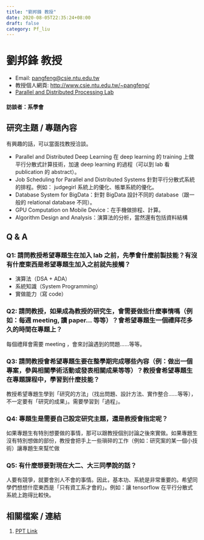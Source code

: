```yaml
---
title: "劉邦鋒 教授"
date: 2020-08-05T22:35:24+08:00
draft: false
category: Pf_liu
---
```


# 劉邦鋒 教授

- Email: pangfeng@csie.ntu.edu.tw
- 教授個人網頁: http://www.csie.ntu.edu.tw/~pangfeng/
- [Parallel and Distributed Processing Lab](https://sites.google.com/site/pangfengliu/lab)

#### 訪談者：系學會

## 研究主題 / 專題內容

有興趣的話，可以當面找教授洽談。

* Parallel and Distributed Deep Learning 在 deep learning 的 training 上做平行分散式計算技術，加速 deep learning 的過程（可以到 lab 看 publication 的 abstract）。
* Job Scheduling for Parallel and Distributed Systems 針對平行分散式系統的排程。例如： judgegirl 系統上的優化、帳單系統的優化。
* Database System for BigData：針對 BigData 設計不同的 database（跟一般的 relational database 不同）。
* GPU Computation on Mobile Device：在手機做排程、計算。
* Algorithm Design and Analysis：演算法的分析，當然還有包括資料結構

## Q & A

### Q1: 請問教授希望專題生在加入 lab 之前，先學會什麼前製技能？有沒有什麼東西是希望專題生加入之前就先接觸？

* 演算法（DSA + ADA）
* 系統知識（System Programming）
* 實做能力（寫 code）

### Q2: 請問教授，如果成為教授的研究生，會需要做些什麼事情嗎（例如：每週 meeting, 讀 paper... 等等）？會希望專題生一個禮拜花多久的時間在專題上？

每個禮拜會需要 meeting ，會來討論遇到的問題......等等。

### Q3: 請問教授會希望專題生要在整學期完成哪些內容（例：做出一個專案，參與相關學術活動或發表相關成果等等）？教授會希望專題生在專題課程中，學習到什麼技能？

教授希望專題生學到「研究的方法」（找出問題、設計方法、實作整合......等等），不一定要有「研究的成果」。需要學習到「過程」。

### Q4: 專題生是需要自己設定研究主題，還是教授會指定呢？

如果專題生有特別想要做的事情，那可以跟教授個別討論之後來實做。如果專題生沒有特別想做的部份，教授會把手上一些瑣碎的工作（例如：研究案的某一個小技術）讓專題生來幫忙做

### Q5: 有什麼想要對現在大二、大三同學說的話？

人要有競爭，就要會別人不會的事情。因此，基本功、系統是非常重要的。希望同學們想想什麼東西是「只有資工系才會的」。例如：讓 tensorflow 在平行分散式系統上跑得比較快。

## 相關檔案 / 連結

1. [PPT Link](https://drive.google.com/file/d/13Eq3NGHQF5shNhxv0gtu17ICfnvJkHkn/view?usp=sharing)

